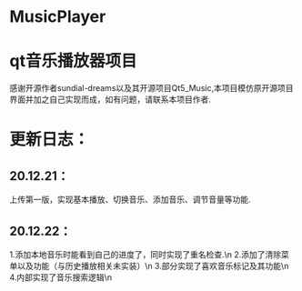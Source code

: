 # MusicPlayer
# qt音乐播放器项目
感谢开源作者sundial-dreams以及其开源项目Qt5_Music,本项目模仿原开源项目界面并加之自己实现而成，如有问题，请联系本项目作者.
# 更新日志：
## 20.12.21：
上传第一版，实现基本播放、切换音乐、添加音乐、调节音量等功能.
## 20.12.22：
1.添加本地音乐时能看到自己的进度了，同时实现了重名检查.\n
2.添加了清除菜单以及功能（与历史播放相关未实装）\n
3.部分实现了喜欢音乐标记及其功能\n
4.内部实现了音乐搜索逻辑\n


